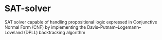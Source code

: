 # SAT-solver
SAT solver capable of handling propositional logic expressed in Conjunctive Normal Form (CNF) by implementing the Davis–Putnam–Logemann–Loveland (DPLL) backtracking algorithm
